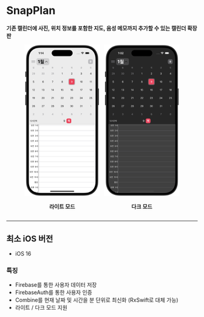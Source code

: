 # SnapPlan

**기존 캘린더에 사진, 위치 정보를 포함한 지도, 음성 메모까지 추가할 수 있는 캘린더 확장판**

<div align="center" style="display: flex; justify-content: center; gap: 10px;">
  <div>
    <img width="200px" src="./Preview/main_light.png">
    <p align="center"><strong>라이트 모드</strong></p>
  </div>
  <div>
    <img width="200px" src="./Preview/main_dark.png">
    <p align="center"><strong>다크 모드</strong></p>
  </div>
</div>

----

## 최소 iOS 버전
- iOS 16

### 특징
- Firebase를 통한 사용자 데이터 저장
- FirebaseAuth를 통한 사용자 인증
- Combine를 현재 날짜 및 시간을 분 단위로 최신화 (RxSwift로 대체 가능)
- 라이트 / 다크 모드 지원
